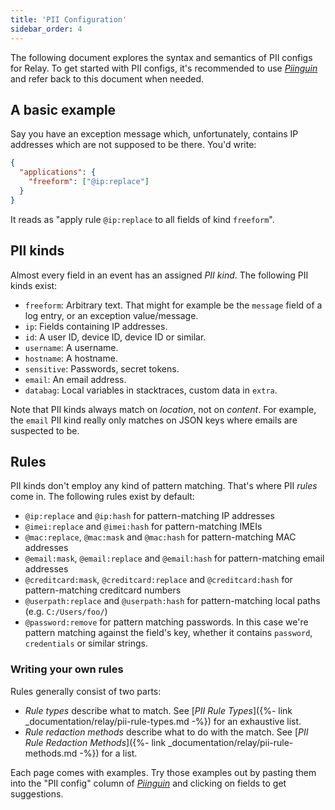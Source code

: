 ```yaml
---
title: 'PII Configuration'
sidebar_order: 4
---
```


The following document explores the syntax and semantics of PII configs for Relay. To get started with PII configs, it's recommended to use [_Piinguin_](https://getsentry.github.io/piinguin) and refer back to this document when needed.

## A basic example

Say you have an exception message which, unfortunately, contains IP addresses which are not supposed to be there. You'd write:

```json
{
  "applications": {
    "freeform": ["@ip:replace"]
  }
}
```

It reads as "apply rule `@ip:replace` to all fields of kind `freeform`".

## PII kinds

Almost every field in an event has an assigned *PII kind*. The following PII kinds exist:

- `freeform`: Arbitrary text. That might for example be the `message` field of a log entry, or an exception value/message.
- `ip`: Fields containing IP addresses.
- `id`: A user ID, device ID, device ID or similar.
- `username`: A username.
- `hostname`: A hostname.
- `sensitive`: Passwords, secret tokens.
- `email`: An email address.
- `databag`: Local variables in stacktraces, custom data in `extra`.

Note that PII kinds always match on _location_, not on _content_. For example,
the `email` PII kind really only matches on JSON keys where emails are
suspected to be.

## Rules

PII kinds don't employ any kind of pattern matching. That's where PII _rules_
come in. The following rules exist by default:

- `@ip:replace` and `@ip:hash` for pattern-matching IP addresses
- `@imei:replace` and `@imei:hash` for pattern-matching IMEIs
- `@mac:replace`, `@mac:mask` and `@mac:hash` for pattern-matching MAC addresses
- `@email:mask`, `@email:replace` and `@email:hash` for pattern-matching email addresses
- `@creditcard:mask`, `@creditcard:replace` and `@creditcard:hash` for pattern-matching creditcard numbers
- `@userpath:replace` and `@userpath:hash` for pattern-matching local paths (e.g. `C:/Users/foo/`)
- `@password:remove` for pattern matching passwords. In this case we're pattern matching against the field's key, whether it contains `password`, `credentials` or similar strings.

### Writing your own rules

Rules generally consist of two parts:

- *Rule types* describe what to match. See [_PII Rule Types_]({%- link _documentation/relay/pii-rule-types.md -%}) for an exhaustive list.
- *Rule redaction methods* describe what to do with the match. See [_PII Rule Redaction Methods_]({%- link _documentation/relay/pii-rule-methods.md -%}) for a list.  

Each page comes with examples. Try those examples out by pasting them into the "PII config" column of [_Piinguin_](https://getsentry.github.io/piinguin) and clicking on fields to get suggestions.
